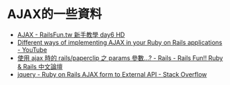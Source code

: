 # AJAX的一些資料

- [AJAX - RailsFun.tw 新手教學 day6 HD](https://youtu.be/r1pq5wvRS7c?list=PLJ6M-k9dQEQ3VsyOZQwjZ5GdjaLJH3eB_&t=3826)
- [Different ways of implementing AJAX in your Ruby on Rails applications - YouTube](https://www.youtube.com/watch?v=n6eE-nd3ci4)
- [使用 ajax 時的 rails/paperclip 之 params 參數...? - Rails - Rails Fun!! Ruby & Rails 中文論壇](http://railsfun.tw/t/ajax-rails-paperclip-params/421)
- [jquery - Ruby on Rails AJAX form to External API - Stack Overflow](http://stackoverflow.com/questions/33795834/ruby-on-rails-ajax-form-to-external-api)
